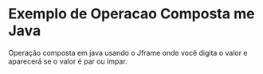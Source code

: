 # Exemplo de Operacao Composta me Java
 Operação composta em java usando o Jframe onde você digita o valor e aparecerá se o valor é par ou impar. 
